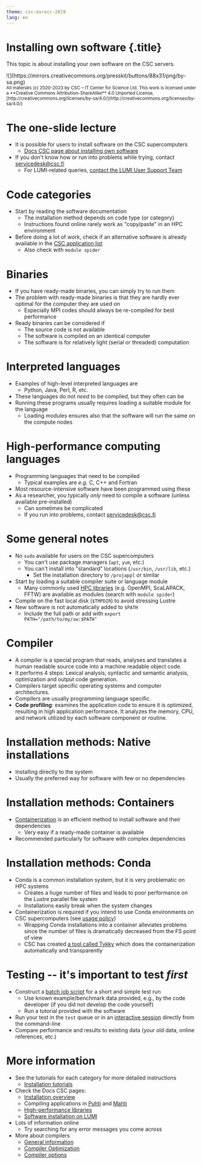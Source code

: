 ```yaml
---
theme: csc-eurocc-2019
lang: en
---
```


# Installing own software {.title}

This topic is about installing your own software on the CSC servers.

<div class="column">
![](https://mirrors.creativecommons.org/presskit/buttons/88x31/png/by-sa.png)
</div>
<div class="column">
<small>
All materials (c) 2020-2023 by CSC – IT Center for Science Ltd.
This work is licensed under a **Creative Commons Attribution-ShareAlike** 4.0
Unported License, [http://creativecommons.org/licenses/by-sa/4.0/](http://creativecommons.org/licenses/by-sa/4.0/)
</small>
</div>

# The one-slide lecture

- It is possible for users to install software on the CSC supercomputers
  - [Docs CSC page about installing own software](https://docs.csc.fi/computing/installing/)
- If you don't know how or run into problems while trying, contact <servicedesk@csc.fi>
  - For LUMI-related queries, [contact the LUMI User Support Team](https://lumi-supercomputer.eu/user-support/need-help/)

# Code categories

- Start by reading the software documentation
  - The installation method depends on code type (or category)
  - Instructions found online rarely work as "copy/paste" in an HPC environment
- Before doing a lot of work, check if an alternative software is already available in the [CSC application list](https://docs.csc.fi/apps/)
  - Also check with `module spider`

# Binaries

- If you have ready-made binaries, you can simply try to run them
- The problem with ready-made binaries is that they are hardly ever optimal for the computer they are used on
  - Especially MPI codes should always be re-compiled for best performance
- Ready binaries can be considered if
  - The source code is not available
  - The software is compiled on an identical computer
  - The software is for relatively light (serial or threaded) computation

# Interpreted languages

- Examples of high-level interpreted languages are
  -  Python, Java, Perl, R, etc.
- These languages do not _need_ to be compiled, but they often can be
- Running these programs usually requires loading a suitable module for the language
  - Loading modules ensures also that the software will run the same on the compute nodes

# High-performance computing languages

- Programming languages that need to be compiled
   - Typical examples are _e.g._ C, C++ and Fortran
- Most resource-intensive software have been programmed using these
- As a researcher, you typically _only_ need to compile a software (unless available pre-installed)
  - Can sometimes be complicated
  - If you run into problems, contact <servicedesk@csc.fi>

# Some general notes

- No `sudo` available for users on the CSC supercomputers
  - You can't use package managers (`apt`, `yum`, etc.)
  - You can't install into "standard" locations (`/usr/bin`, `/usr/lib`, etc.)
    - Set the installation directory to `/projappl` or similar
- Start by loading a suitable compiler suite or language module
  - Many commonly used [HPC libraries](https://docs.csc.fi/computing/hpc-libraries/) (e.g. OpenMPI, ScaLAPACK, FFTW) are available as modules (search with `module spider`)
- Compile on the fast local disk (`$TMPDIR`) to avoid stressing Lustre
- New software is not automatically added to `$PATH`
  - Include the full path or add with `export PATH="/path/to/my/sw:$PATH"`

#  Compiler

- A compiler is a special program that reads, analyses and translates a human readable source code into a machine readable object code.
- It performs 4 steps: Lexical analysis, syntactic and semantic analysis, optimization and output code generation.
- Compilers target specific operating systems and computer architectures. 
- Compilers are usually programming language specific.
- **Code profiling**: examines the application code to ensure it is optimized, resulting in high application performance. It analyzes the memory, CPU, and network utilized by each software component or routine. 

# Installation methods: Native installations

- Installing directly to the system
- Usually the preferred way for software with few or no dependencies

# Installation methods: Containers

- [Containerization](09_singularity.html) is an efficient method to install software and their dependencies
  - Very easy if a ready-made container is available
- Recommended particularly for software with complex dependencies

# Installation methods: Conda

- Conda is a common installation system, but it is very problematic on HPC systems
  - Creates a huge number of files and leads to poor performance on the Lustre parallel file system
  - Installations easily break when the system changes
- Containerization is required if you intend to use Conda environments on CSC supercomputers (see [usage policy](https://docs.csc.fi/computing/usage-policy/#conda-installations))
  - Wrapping Conda installations into a container alleviates problems since the number of files is dramatically decreased from the FS point of view
  - CSC has created [a tool called Tykky](https://docs.csc.fi/computing/containers/tykky/) which does the containerization automatically and transparently

# Testing -- it's important to test _first_

- Construct a [batch job script](05_batch_jobs.html) for a short and simple test run
  - Use known example/benchmark data provided, e.g., by the code developer (if you did not develop the code yourself)
  - Run a tutorial provided with the software
- Run your test in the `test` queue or in an [interactive session](https://docs.csc.fi/computing/running/interactive-usage/) directly from the command-line
- Compare performance and results to existing data (your old data, online references, etc.)

# More information 

- See the tutorials for each category for more detailed instructions
  - [Installation tutorials](https://csc-training.github.io/csc-env-eff/#8-installing-your-own-software)
- Check the Docs CSC pages:
  - [Installation overview](https://docs.csc.fi/computing/installing/)
  - Compiling applications in [Puhti](https://docs.csc.fi/computing/compiling-puhti/) and [Mahti](https://docs.csc.fi/computing/compiling-mahti/)
  - [High-performance libraries](https://docs.csc.fi/computing/hpc-libraries/)
  - [Software installation on LUMI](https://docs.lumi-supercomputer.eu/software/)
- Lots of information online
  - Try searching for any error messages you come across
- More about compilers
  - [General information](https://www.baeldung.com/cs/how-compilers-work)
  - [Compiler Optimization](https://medium.com/nerd-for-tech/compiler-optimizations-boosting-code-performance-without-doing-much-95f1182a5757)
  - [Compiler options](https://gcc.gnu.org/onlinedocs/gcc/Optimize-Options.html)    
